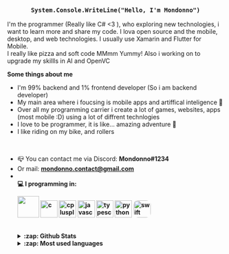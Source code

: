 <link rel="stylesheet" href="https://raw.githubusercontent.com/Mondonno/Mondonno/master/mondonno-readme.css">

<h3 align="center"><code>System.Console.WriteLine("Hello, I'm Mondonno")</code></h3>
<p align="left">I'm the programmer (Really like C# <3 ), who exploring new technologies, i want to learn more and share my code. I lova open source and the mobile, desktop, and web technologies. I usually use Xamarin and Flutter for Mobile.<br>I really like pizza and soft code MMmm Yummy! Also i working on to upgrade my skillls in AI and OpenVC</p>

**Some things about me**
<ul>
  <li> I'm 99% backend and 1% frontend developer (So i am backend developer)</li> 
  <li> My main area where i foucsing is mobile apps and artiffical inteligence 📱</li>
  <li> Over all my programming carrier i create a lot of games, websites, apps (most mobile :D) using a lot of diffrent technlogies </li>
  <li> I love to be programmer, it is like... amazing adventure 🥳 </li>
  <li> I like riding on my bike, and rollers</li>
</ul><br>

<ul>
  <li> 📪 You can contact me via Discord: <b>Mondonno#1234</b></li>
<li> Or mail: <a href="mailto:mondonno.contact@gmail.com"><b>mondonno.contact@gmail.com<b></a> </li>
  
<li><br> 💻 I programming in:
<p algin="left" id="langs">
  <img width="50" height="50" src="https://cdn.worldvectorlogo.com/logos/c--4.svg">
  <img src="https://logodix.com/logo/640491.png" alt="c" width="40" height="40"/> <img src="https://upload.wikimedia.org/wikipedia/commons/thumb/1/18/ISO_C%2B%2B_Logo.svg/1200px-ISO_C%2B%2B_Logo.svg.png" alt="cplusplus" width="40" height="40"/>
  <img src="https://upload.wikimedia.org/wikipedia/commons/thumb/9/99/Unofficial_JavaScript_logo_2.svg/1200px-Unofficial_JavaScript_logo_2.svg.png" alt="javascript" width="40" height="40"/>
  <img src="https://cdn.discordapp.com/attachments/757922151524335626/798350013109370911/ts-logo-256.png" alt="typescript" width="40" height="40"/>
  <img src="https://seeklogo.com/images/P/python-logo-A32636CAA3-seeklogo.com.png" alt="python" width="40" height="40"/>
  <img src="https://developer.apple.com/swift/images/swift-og.png" alt="swift" width="40" height="40" style="border-radius: 10px;">
  </li>
  </p>
  <br>
  <details>
  <summary>:zap: Github <b>Stats</b></summary>
  <br>
  <img align="center" src="https://github-readme-stats.vercel.app/api?username=Mondonno&&show_icons=true&title_color=222222&icon_color=03A87C&text_color=333333&bg_color=ffffff">
  <p><i> Not including Private Repositories</i> </p>
</details>

<details>
  <summary>:zap: <b>Most</b> used <b>languages</b></summary>
  <br>
  <img align="center" src="https://github-readme-stats.vercel.app/api/top-langs/?username=Mondonno&layout=compact&bg_color=ffffff&text_color=333333&title_color=222222">
</details>
  

